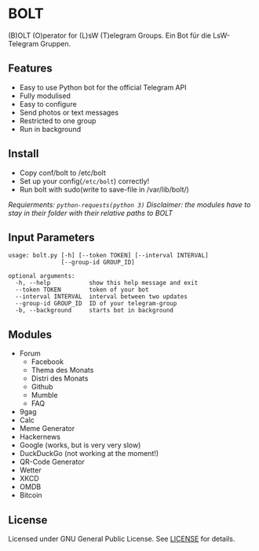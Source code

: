 # BOLT
(B)OLT (O)perator for (L)sW (T)elegram Groups. Ein Bot für die LsW-Telegram Gruppen.


Features
--------

- Easy to use Python bot for the official Telegram API
- Fully modulised
- Easy to configure
- Send photos or text messages
- Restricted to one group
- Run in background


Install
-------

- Copy conf/bolt to /etc/bolt
- Set up your config(`/etc/bolt`) correctly!
- Run bolt with sudo(write to save-file in /var/lib/bolt/)

*Requierments: `python-requests(python 3)`*
*Disclaimer: the modules have to stay in their folder with their relative paths to BOLT*


Input Parameters
----------------

```
usage: bolt.py [-h] [--token TOKEN] [--interval INTERVAL]
               [--group-id GROUP_ID]

optional arguments:
  -h, --help           show this help message and exit
  --token TOKEN        token of your bot
  --interval INTERVAL  interval between two updates
  --group-id GROUP_ID  ID of your telegram-group
  -b, --background     starts bot in background
```


Modules
-------

- Forum
    - Facebook
    - Thema des Monats
    - Distri des Monats
    - Github
    - Mumble
    - FAQ
- 9gag
- Calc
- Meme Generator
- Hackernews
- Google (works, but is very very slow)
- DuckDuckGo (not working at the moment!)
- QR-Code Generator
- Wetter
- XKCD
- OMDB
- Bitcoin


License
-------
Licensed under GNU General Public License.
See [LICENSE](./LICENSE) for details.
